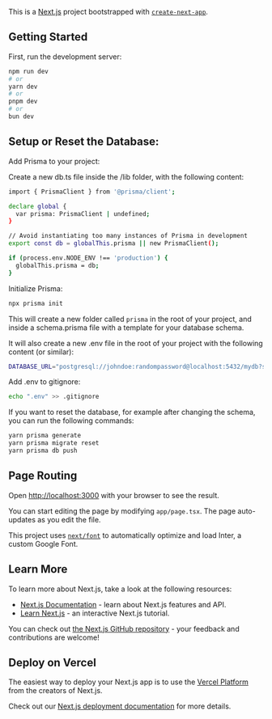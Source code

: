 This is a [Next.js](https://nextjs.org/) project bootstrapped with [`create-next-app`](https://github.com/vercel/next.js/tree/canary/packages/create-next-app).

## Getting Started

First, run the development server:

```bash
npm run dev
# or
yarn dev
# or
pnpm dev
# or
bun dev
```

## Setup or Reset the Database:

Add Prisma to your project:

Create a new db.ts file inside the /lib folder, with the following content:

```bash
import { PrismaClient } from '@prisma/client';

declare global {
  var prisma: PrismaClient | undefined;
}

// Avoid instantiating too many instances of Prisma in development
export const db = globalThis.prisma || new PrismaClient();

if (process.env.NODE_ENV !== 'production') {
  globalThis.prisma = db;
}
```

Initialize Prisma:
  
```bash
npx prisma init
```

This will create a new folder called `prisma` in the root of your project, and inside a schema.prisma file with a template for your database schema.

It will also create a new .env file in the root of your project with the following content (or similar):

```bash
DATABASE_URL="postgresql://johndoe:randompassword@localhost:5432/mydb?schema=public"
```

Add .env to gitignore:

```bash
echo ".env" >> .gitignore
```

If you want to reset the database, for example after changing the schema, you can run the following commands:

```bash
yarn prisma generate
yarn prisma migrate reset
yarn prisma db push
``` 

## Page Routing

Open [http://localhost:3000](http://localhost:3000) with your browser to see the result.

You can start editing the page by modifying `app/page.tsx`. The page auto-updates as you edit the file.

This project uses [`next/font`](https://nextjs.org/docs/basic-features/font-optimization) to automatically optimize and load Inter, a custom Google Font.

## Learn More

To learn more about Next.js, take a look at the following resources:

- [Next.js Documentation](https://nextjs.org/docs) - learn about Next.js features and API.
- [Learn Next.js](https://nextjs.org/learn) - an interactive Next.js tutorial.

You can check out [the Next.js GitHub repository](https://github.com/vercel/next.js/) - your feedback and contributions are welcome!

## Deploy on Vercel

The easiest way to deploy your Next.js app is to use the [Vercel Platform](https://vercel.com/new?utm_medium=default-template&filter=next.js&utm_source=create-next-app&utm_campaign=create-next-app-readme) from the creators of Next.js.

Check out our [Next.js deployment documentation](https://nextjs.org/docs/deployment) for more details.
